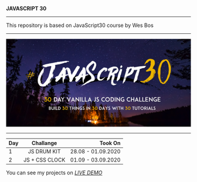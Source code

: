 **JAVASCRIPT 30**
***

This repository is based on JavaScript30 course by Wes Bos
***

![Alt](Js-30.png)
***

| Day           | Challange     | Took On |
| ------------- |:-------------:| -----:|
| 1             | JS DRUM KIT| 28.08 - 01.09.2020 |
| 2             | JS + CSS CLOCK| 01.09 - 03.09.2020 |

You can see my projects on *[LIVE DEMO](https://mervekrblt.github.io/JavaScript-30/)*




